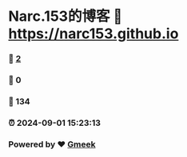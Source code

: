# Narc.153的博客 :link: https://narc153.github.io 
### :page_facing_up: [2](https://narc153.github.io/tag.html) 
### :speech_balloon: 0 
### :hibiscus: 134 
### :alarm_clock: 2024-09-01 15:23:13 
### Powered by :heart: [Gmeek](https://github.com/Meekdai/Gmeek)
